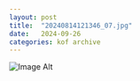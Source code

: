 ```yaml
---
layout:	post
title:	"20240814121346_07.jpg"
date:	2024-09-26
categories:	kof archive
---
```


![Image Alt](https://k0f.github.io/assets/20240814121346_07.jpg)